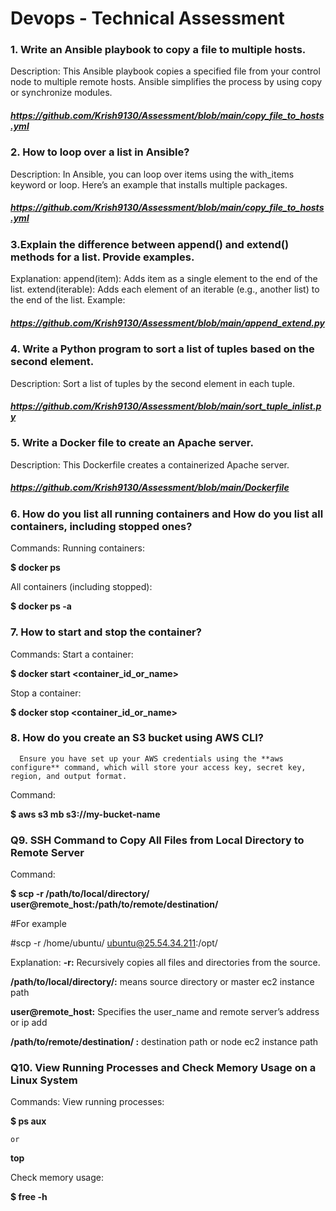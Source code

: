 # Devops - Technical Assessment
### 1. Write an Ansible playbook to copy a file to multiple hosts.
Description: This Ansible playbook copies a specified file from your control node to multiple remote hosts. Ansible simplifies the process by using copy or synchronize modules.

##### https://github.com/Krish9130/Assessment/blob/main/copy_file_to_hosts.yml


### 2. How to loop over a list in Ansible?
Description: In Ansible, you can loop over items using the with_items keyword or loop. Here’s an example that installs multiple packages.

##### https://github.com/Krish9130/Assessment/blob/main/copy_file_to_hosts.yml


### 3.Explain the difference between append() and extend() methods for a list. Provide examples.

Explanation:
append(item): Adds item as a single element to the end of the list.
extend(iterable): Adds each element of an iterable (e.g., another list) to the end of the list.
Example:

##### https://github.com/Krish9130/Assessment/blob/main/append_extend.py


### 4. Write a Python program to sort a list of tuples based on the second element.
Description: Sort a list of tuples by the second element in each tuple.

##### https://github.com/Krish9130/Assessment/blob/main/sort_tuple_inlist.py


### 5. Write a Docker file to create an Apache server.
Description: This Dockerfile creates a containerized Apache server.

##### https://github.com/Krish9130/Assessment/blob/main/Dockerfile



### 6. How do you list all running containers and How do you list all containers, including stopped ones?

Commands:
Running containers:

**$ docker ps**

All containers (including stopped):

**$ docker ps -a**


### 7. How to start and stop the container?
Commands:
Start a container:

**$ docker start <container_id_or_name>**

Stop a container:

**$ docker stop <container_id_or_name>**



### 8. How do you create an S3 bucket using AWS CLI?
      Ensure you have set up your AWS credentials using the **aws configure** command, which will store your access key, secret key, region, and output format.
Command:

**$ aws s3 mb s3://my-bucket-name**




### Q9. SSH Command to Copy All Files from Local Directory to Remote Server
Command:

**$ scp -r /path/to/local/directory/ user@remote_host:/path/to/remote/destination/**

#For example

#scp -r /home/ubuntu/ ubuntu@25.54.34.211:/opt/


Explanation:
**-r:** Recursively copies all files and directories from the source.

**/path/to/local/directory/:** means source directory or master ec2 instance path

**user@remote_host:** Specifies the user_name and remote server’s address or ip add

**/path/to/remote/destination/ :** destination path or node ec2 instance path




### Q10. View Running Processes and Check Memory Usage on a Linux System
Commands:
View running processes:

**$ ps aux**
  
    or 
  
**top**


Check memory usage:

**$ free -h**

